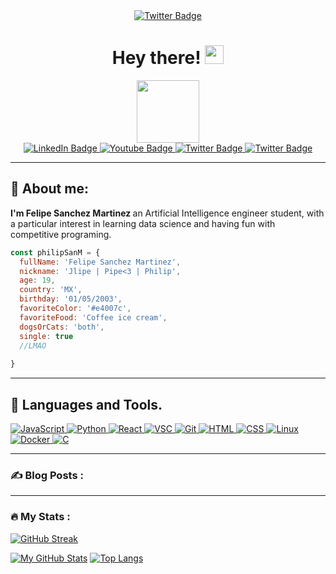 

<div id="header" align="center">
  <a href="https://philipsanm.github.io/">
    <img src="https://user-images.githubusercontent.com/99928036/178292736-cb7a5739-7e9c-477a-a33f-389ede632cc4.png" alt="Twitter Badge"/>
  </a>
  <h1> Hey there!
  <img src="https://media.giphy.com/media/hvRJCLFzcasrR4ia7z/giphy.gif" width="30" height="30"/></h1>
  <img src="https://media.giphy.com/media/JIX9t2j0ZTN9S/giphy.gif" width="100"/>
</div>


<div id="badges" align="center">
  <a href="https://www.linkedin.com/in/philipsanm/">
    <img src="https://img.shields.io/badge/LinkedIn-blue?style=for-the-badge&logo=linkedin&logoColor=white" alt="LinkedIn Badge"/>
  </a>
  <a href="https://www.youtube.com/channel/UCMRk28DnkUTdiNdVc-ZuK_Q">
    <img src="https://img.shields.io/badge/YouTube-red?style=for-the-badge&logo=youtube&logoColor=white" alt="Youtube Badge"/>
  </a>
  <a href="https://twitter.com/PhilipSanM_">
    <img src="https://img.shields.io/badge/Twitter-blue?style=for-the-badge&logo=twitter&logoColor=white" alt="Twitter Badge"/>
  </a>
  <a href="https://www.instagram.com/philipsanm/">
    <img src="https://img.shields.io/badge/instagram-pink?logo=instagram&logoColor=blue&style=for-the-badge" alt="Twitter Badge"/>
  </a>
</div>
<div id="Views" align = "center">
  <img src="https://komarev.com/ghpvc/?username=PhilipSanM&style=flat-square&color=blue" alt=""/>
</div>

---

##  :cherry_blossom: About me:
</i>

<strong>I'm Felipe Sanchez Martinez </strong>an Artificial Intelligence engineer student, with a particular interest in learning data science and having fun with competitive programing.

```javascript
const philipSanM = {
  fullName: 'Felipe Sanchez Martinez',
  nickname: 'Jlipe | Pipe<3 | Philip',
  age: 19,
  country: 'MX',
  birthday: '01/05/2003',
  favoriteColor: '#e4007c',
  favoriteFood: 'Coffee ice cream',
  dogsOrCats: 'both',
  single: true
  //LMAO
 
}
```

---

## :art: Languages and Tools.
</i>

<div id="Tools">
  <a href="https://www.javascript.com/">
    <img src="https://img.shields.io/badge/javascript-%23323330.svg?style=for-the-badge&logo=javascript&logoColor=%23F7DF1E" alt="JavaScript"/>
  </a>
  <a href="https://www.python.org">
    <img src="https://img.shields.io/badge/python-3670A0?style=for-the-badge&logo=python&logoColor=ffdd54" alt="Python"/>
  </a>
  <a href="https://reactjs.org/">
    <img src="https://img.shields.io/badge/react-%2320232a.svg?style=for-the-badge&logo=react&logoColor=%2361DAFB" alt="React"/>
  </a>
  <a href="https://code.visualstudio.com/">
    <img src="https://img.shields.io/badge/Visual%20Studio%20Code-0078d7.svg?style=for-the-badge&logo=visual-studio-code&logoColor=white" alt="VSC"/>
  </a>
  <a href="https://git-scm.com/">
    <img src="https://img.shields.io/badge/git-%23F05033.svg?style=for-the-badge&logo=git&logoColor=white" alt="Git"/>
  </a>
    <a href="https://www.w3.org/html/">
    <img src="https://img.shields.io/badge/html5-%23E34F26.svg?style=for-the-badge&logo=html5&logoColor=white" alt="HTML"/>
  </a>
  <a href="https://www.instagram.com/philipsanm/">
    <img src="https://img.shields.io/badge/css3-%231572B6.svg?style=for-the-badge&logo=css3&logoColor=white" alt="CSS"/>
  </a>
  <a href="https://www.linux.org/">
    <img src="https://img.shields.io/badge/linux-%2320232a.svg?style=for-the-badge&logo=linux&logoColor=white" alt="Linux"/>
  </a>
  <a href="https://www.docker.com">
    <img src="https://img.shields.io/badge/Docker-%231572B6.svg?style=for-the-badge&logo=docker&logoColor=white" alt="Docker"/>
  </a>
 <a href="https://www.instagram.com/philipsanm/">
    <img src="https://img.shields.io/badge/C-0078d7.svg?style=for-the-badge&logo=c&logoColor=white" alt="C"/>
  </a>
  
</div>

---

### :writing_hand: Blog Posts :

</i>

---

### :fire: My Stats :

[![GitHub Streak](http://github-readme-streak-stats.herokuapp.com?user=PhilipSanM&theme=dark&date_format=j%20M%5B%20Y%5D)](https://git.io/streak-stats)

[![My GitHub Stats](https://github-readme-stats.vercel.app/api/?username=PhilipSanM&count_private=true&theme=dark&showicons=true)]()
[![Top Langs](https://github-readme-stats.vercel.app/api/top-langs/?username=PhilipSanM&layout=compact&theme=vision-friendly-dark)](https://github.com/anuraghazra/github-readme-stats)



